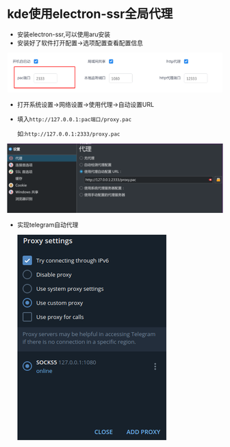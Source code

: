 # kde使用electron-ssr全局代理

- 安装electron-ssr,可以使用aru安装
- 安装好了软件打开配置->选项配置查看配置信息

![](./Image/ssr.png)

- 打开系统设置->网络设置->使用代理->自动设置URL

- 填入`http://127.0.0.1:pac端口/proxy.pac`

  如:`http://127.0.0.1:2333/proxy.pac`

![](./Image/代理设置.png)

- 实现telegram自动代理

  ![](./Image/telegram.png)